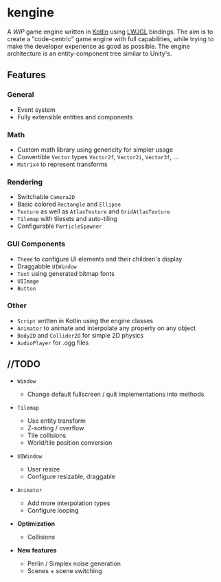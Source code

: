 # kengine

A _WIP_ game engine written in [Kotlin](https://kotlinlang.org/) using [LWJGL](https://www.lwjgl.org/) bindings.
The aim is to create a "code-centric" game engine with full capabilities, while trying to make the developer experience
as good as possible. The engine architecture is an entity-component tree similar to Unity's.


## Features

### General
- Event system
- Fully extensible entities and components

### Math
- Custom math library using genericity for simpler usage
- Convertible `Vector` types `Vector2f`, `Vector2i`, `Vector3f`, ...
- `Matrix4` to represent transforms

### Rendering
- Switchable `Camera2D`
- Basic colored `Rectangle` and `Ellipse`
- `Texture` as well as `AtlasTexture` and `GridAtlasTexture`
- `Tilemap` with tilesets and auto-tiling
- Configurable `ParticleSpawner`

### GUI Components
- `Theme` to configure UI elements and their children's display
- Draggabble `UIWindow`
- `Text` using generated bitmap fonts
- `UIImage`
- `Button`

### Other
- `Script` written in Kotlin using the engine classes
- `Animator` to animate and interpolate any property on any object
- `Body2D` and `Collider2D` for simple 2D physics
- `AudioPlayer` for .ogg files


## //TODO

- `Window`
  - Change default fullscreen / quit implementations into methods


- `Tilemap`
  - Use entity transform
  - Z-sorting / overflow
  - Tile collisions
  - World/tile position conversion


- `UIWindow`
  - User resize
  - Configure resizable, draggable


- `Animator`
  - Add more interpolation types
  - Configure looping


- **Optimization**
  - Collisions


- **New features**
  - Perlin / Simplex noise generation
  - Scenes + scene switching